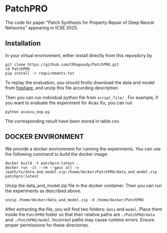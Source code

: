 # PatchPRO

The code for paper "Patch Synthesis for Property Repair of Deep Neural Networks" appearing in ICSE 2025. 


## Installation

In your virtual environment, either install directly from this repository by
```
git clone https://github.com/CRhapsody/PatchPRO.git
cd PatchPRO
pip install -r requirements.txt
```

To replay the evaluation, you should firstly download the data and model from [figshare](https://figshare.com/s/92c8d9bb0ddbc226e6fb), and unzip this file according description.

Then you can run individual python file from `script_file/` . For example, if you want to evaluate the experiment for Acas Xu, you can run  

```
python acasxu_exp.py
```
The corresponding result have been stored in table.csv.

## DOCKER ENVIRONMENT
We provide a docker environment for running the experiments. You can use the following command to build the docker image:
```
docker build -t patchpro:latest .
docker run -it --rm --gpus all -v /path/to/data_and_model.zip:/home/docker/PatchPRO/data_and_model.zip patchpro:latest
```

Unzip the data_and_model.zip file in the docker container. Then you can run the experiments as described above.
```
unzip /home/docker/data_and_model.zip -d /home/docker/PatchPRO
```

After extracting the file, you will find two folders: `data` and `model`. Place them inside the `PatchPRO` folder so that their relative paths are `./PatchPRO/data` and `./PatchPRO/model`. Incorrect paths may cause runtime errors. Ensure proper permissions for these directories.